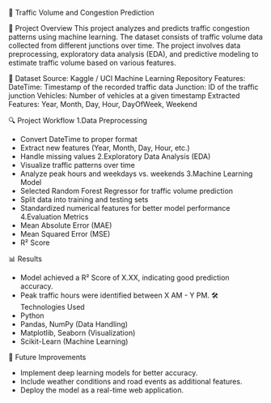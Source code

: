 🚦 Traffic Volume and Congestion Prediction

📌 Project Overview
This project analyzes and predicts traffic congestion patterns using machine learning. The dataset consists of traffic volume data collected from different junctions over time. The project involves data preprocessing, exploratory data analysis (EDA), and predictive modeling to estimate traffic volume based on various features.

📂 Dataset
Source: Kaggle / UCI Machine Learning Repository
Features:
    DateTime: Timestamp of the recorded traffic data
    Junction: ID of the traffic junction
    Vehicles: Number of vehicles at a given timestamp
    Extracted Features: Year, Month, Day, Hour, DayOfWeek, Weekend
    
🔍 Project Workflow
1.Data Preprocessing
  - Convert DateTime to proper format
  - Extract new features (Year, Month, Day, Hour, etc.)
  - Handle missing values
2.Exploratory Data Analysis (EDA)
  - Visualize traffic patterns over time
  - Analyze peak hours and weekdays vs. weekends
3.Machine Learning Model
  - Selected Random Forest Regressor for traffic volume prediction
  - Split data into training and testing sets
  - Standardized numerical features for better model performance
4.Evaluation Metrics
  - Mean Absolute Error (MAE)
  - Mean Squared Error (MSE)
  - R² Score

📊 Results
  - Model achieved a R² Score of X.XX, indicating good prediction accuracy.
  - Peak traffic hours were identified between X AM - Y PM.
🛠 Technologies Used
  - Python
  - Pandas, NumPy (Data Handling)
  - Matplotlib, Seaborn (Visualization)
  - Scikit-Learn (Machine Learning)

📌 Future Improvements
  - Implement deep learning models for better accuracy.
  - Include weather conditions and road events as additional features.
  - Deploy the model as a real-time web application.
